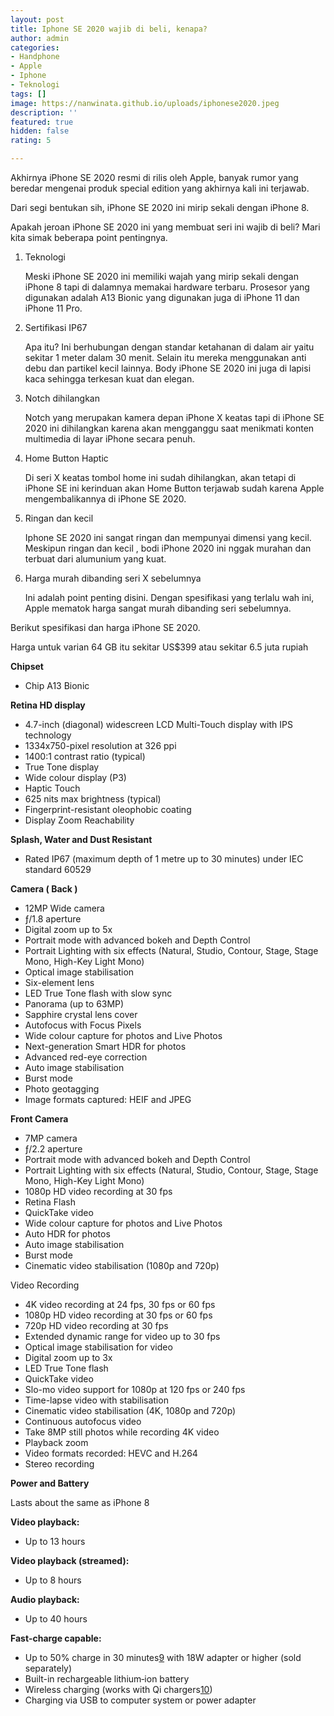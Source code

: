 ```yaml
---
layout: post
title: Iphone SE 2020 wajib di beli, kenapa?
author: admin
categories:
- Handphone
- Apple
- Iphone
- Teknologi
tags: []
image: https://nanwinata.github.io/uploads/iphonese2020.jpeg
description: ''
featured: true
hidden: false
rating: 5

---
```

Akhirnya iPhone SE 2020 resmi di rilis oleh Apple, banyak rumor yang beredar mengenai produk special edition yang akhirnya kali ini terjawab.

Dari segi bentukan sih, iPhone SE 2020 ini mirip sekali dengan iPhone 8.

Apakah jeroan iPhone SE 2020 ini yang membuat seri ini wajib di beli? Mari kita simak beberapa point pentingnya.

1. Teknologi

   Meski iPhone SE 2020 ini memiliki wajah yang mirip sekali dengan iPhone 8 tapi di dalamnya memakai hardware terbaru. Prosesor yang digunakan adalah A13 Bionic yang digunakan juga di iPhone 11 dan iPhone 11 Pro.
2. Sertifikasi IP67

   Apa itu? Ini berhubungan dengan standar ketahanan di dalam air yaitu sekitar 1 meter dalam 30 menit. Selain itu mereka menggunakan anti debu dan partikel kecil lainnya. Body iPhone SE 2020 ini juga di lapisi kaca sehingga terkesan kuat dan elegan.
3. Notch dihilangkan

   Notch yang merupakan kamera depan iPhone X keatas tapi di iPhone SE 2020 ini dihilangkan karena akan mengganggu saat menikmati konten multimedia di layar iPhone secara penuh.
4. Home Button Haptic

   Di seri X keatas tombol home ini sudah dihilangkan, akan tetapi di iPhone SE ini kerinduan akan Home Button terjawab sudah karena Apple mengembalikannya di iPhone SE 2020.
5. Ringan dan kecil

   Iphone SE 2020 ini sangat ringan dan mempunyai dimensi yang kecil. Meskipun ringan dan kecil , bodi iPhone 2020 ini nggak murahan dan terbuat dari alumunium yang kuat.
6. Harga murah dibanding seri X sebelumnya

   Ini adalah point penting disini. Dengan spesifikasi yang terlalu wah ini, Apple mematok harga sangat murah dibanding seri sebelumnya.

Berikut spesifikasi dan harga iPhone SE 2020.

Harga untuk varian 64 GB itu sekitar US$399 atau sekitar 6.5 juta rupiah

**Chipset**

* Chip A13 Bionic

**Retina HD display**

* 4.7-inch (diagonal) widescreen LCD Multi-Touch display with IPS technology
* 1334x750-pixel resolution at 326 ppi
* 1400:1 contrast ratio (typical)
* True Tone display
* Wide colour display (P3)
* Haptic Touch
* 625 nits max brightness (typical)
* Fingerprint-resistant oleophobic coating
* Display Zoom Reachability

**Splash, Water and Dust Resistant**

* Rated IP67 (maximum depth of 1 metre up to 30 minutes) under IEC standard 60529

**Camera ( Back )**

* 12MP Wide camera
* ƒ/1.8 aperture
* Digital zoom up to 5x
* Portrait mode with advanced bokeh and Depth Control
* Portrait Lighting with six effects (Natural, Studio, Contour, Stage, Stage Mono, High-Key Light Mono)
* Optical image stabilisation
* Six-element lens
* LED True Tone flash with slow sync
* Panorama (up to 63MP)
* Sapphire crystal lens cover
* Autofocus with Focus Pixels
* Wide colour capture for photos and Live Photos
* Next-generation Smart HDR for photos
* Advanced red-eye correction
* Auto image stabilisation
* Burst mode
* Photo geotagging
* Image formats captured: HEIF and JPEG

**Front Camera**

* 7MP camera
* ƒ/2.2 aperture
* Portrait mode with advanced bokeh and Depth Control
* Portrait Lighting with six effects (Natural, Studio, Contour, Stage, Stage Mono, High-Key Light Mono)
* 1080p HD video recording at 30 fps
* Retina Flash
* QuickTake video
* Wide colour capture for photos and Live Photos
* Auto HDR for photos
* Auto image stabilisation
* Burst mode
* Cinematic video stabilisation (1080p and 720p)

Video Recording

* 4K video recording at 24 fps, 30 fps or 60 fps
* 1080p HD video recording at 30 fps or 60 fps
* 720p HD video recording at 30 fps
* Extended dynamic range for video up to 30 fps
* Optical image stabilisation for video
* Digital zoom up to 3x
* LED True Tone flash
* QuickTake video
* Slo-mo video support for 1080p at 120 fps or 240 fps
* Time-lapse video with stabilisation
* Cinematic video stabilisation (4K, 1080p and 720p)
* Continuous autofocus video
* Take 8MP still photos while recording 4K video
* Playback zoom
* Video formats recorded: HEVC and H.264
* Stereo recording

**Power and Battery**

Lasts about the same as iPhone 8

**Video playback:**

* Up to 13 hours

**Video playback (streamed):**

* Up to 8 hours

**Audio playback:**

* Up to 40 hours

**Fast‑charge capable:**

* Up to 50% charge in 30 minutes[9](https://www.apple.com/uk/iphone-se/specs/#footnote-11) with 18W adapter or higher (sold separately)
* Built-in rechargeable lithium‑ion battery
* Wireless charging (works with Qi chargers[10](https://www.apple.com/uk/iphone-se/specs/#footnote-12))
* Charging via USB to computer system or power adapter